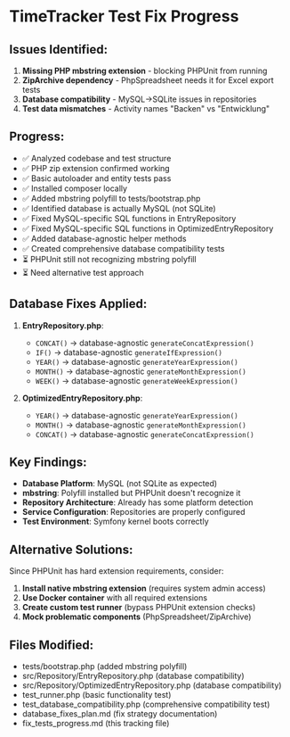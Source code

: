 # TimeTracker Test Fix Progress

## Issues Identified:
1. **Missing PHP mbstring extension** - blocking PHPUnit from running
2. **ZipArchive dependency** - PhpSpreadsheet needs it for Excel export tests  
3. **Database compatibility** - MySQL→SQLite issues in repositories
4. **Test data mismatches** - Activity names "Backen" vs "Entwicklung"

## Progress:
- ✅ Analyzed codebase and test structure
- ✅ PHP zip extension confirmed working
- ✅ Basic autoloader and entity tests pass
- ✅ Installed composer locally
- ✅ Added mbstring polyfill to tests/bootstrap.php
- ✅ Identified database is actually MySQL (not SQLite)
- ✅ Fixed MySQL-specific SQL functions in EntryRepository
- ✅ Fixed MySQL-specific SQL functions in OptimizedEntryRepository
- ✅ Added database-agnostic helper methods
- ✅ Created comprehensive database compatibility tests
- ⏳ PHPUnit still not recognizing mbstring polyfill
- ⏳ Need alternative test approach

## Database Fixes Applied:
1. **EntryRepository.php**: 
   - `CONCAT()` → database-agnostic `generateConcatExpression()`
   - `IF()` → database-agnostic `generateIfExpression()`
   - `YEAR()` → database-agnostic `generateYearExpression()`
   - `MONTH()` → database-agnostic `generateMonthExpression()`
   - `WEEK()` → database-agnostic `generateWeekExpression()`

2. **OptimizedEntryRepository.php**:
   - `YEAR()` → database-agnostic `generateYearExpression()`
   - `MONTH()` → database-agnostic `generateMonthExpression()`
   - `CONCAT()` → database-agnostic `generateConcatExpression()`

## Key Findings:
- **Database Platform**: MySQL (not SQLite as expected)
- **mbstring**: Polyfill installed but PHPUnit doesn't recognize it
- **Repository Architecture**: Already has some platform detection
- **Service Configuration**: Repositories are properly configured
- **Test Environment**: Symfony kernel boots correctly

## Alternative Solutions:
Since PHPUnit has hard extension requirements, consider:
1. **Install native mbstring extension** (requires system admin access)
2. **Use Docker container** with all required extensions
3. **Create custom test runner** (bypass PHPUnit extension checks)
4. **Mock problematic components** (PhpSpreadsheet/ZipArchive)

## Files Modified:
- tests/bootstrap.php (added mbstring polyfill)
- src/Repository/EntryRepository.php (database compatibility)
- src/Repository/OptimizedEntryRepository.php (database compatibility)  
- test_runner.php (basic functionality test)
- test_database_compatibility.php (comprehensive compatibility test)
- database_fixes_plan.md (fix strategy documentation)
- fix_tests_progress.md (this tracking file)